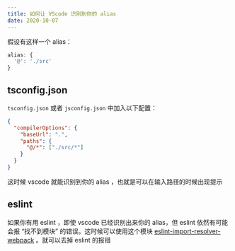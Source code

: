 ```yaml
---
title: 如何让 VScode 识别到你的 alias
date: 2020-10-07
---
```


假设有这样一个 alias：

```js
alias: {
  '@': './src'
}
```

## tsconfig.json

`tsconfig.json` 或者 `jsconfig.json` 中加入以下配置：

```json
{
  "compilerOptions": {
    "baseUrl": ".",
    "paths": {
      "@/*": ["./src/*"]
    }
  }
}
```

这时候 vscode 就能识别到你的 alias ，也就是可以在输入路径的时候出现提示

## eslint

如果你有用 eslint ，即使 vscode 已经识别出来你的 alias，但 eslint 依然有可能会报 “找不到模块” 的错误。这时候可以使用这个模块 [eslint-import-resolver-webpack](https://www.npmjs.com/package/eslint-import-resolver-webpack) 。就可以去掉 eslint 的报错